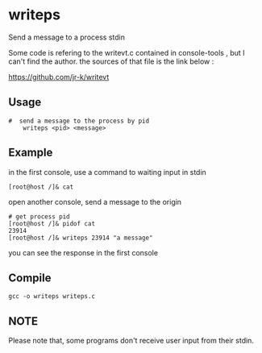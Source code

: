# writeps
Send a message to a process stdin

Some code is refering to the writevt.c contained in console-tools , but I can't find the author.
the sources of that file is the link below :

https://github.com/jr-k/writevt

## Usage

```shell
#  send a message to the process by pid
    writeps <pid> <message>
``` 

## Example

in the first console, use a command to waiting input in stdin
```shell
[root@host /]& cat 
```

open another console, send a message to the origin

```shell
# get process pid
[root@host /]& pidof cat
23914
[root@host /]& writeps 23914 "a message"
```
you can see the response in the first console

## Compile

```shell
gcc -o writeps writeps.c
```

## NOTE

Please note that, some programs don't receive user input from their stdin.
